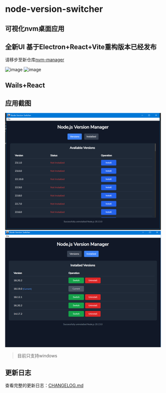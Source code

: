 # node-version-switcher

## 可视化nvm桌面应用

## 全新UI 基于Electron+React+Vite重构版本已经发布
请移步至新仓库[nvm-manager](https://github.com/Shadownc/nvm-manager)

![image](https://github.com/user-attachments/assets/b5e62078-105d-4dcd-a1e3-e5bcf24577e5)
![image](https://github.com/user-attachments/assets/408d2616-e272-4349-96c1-38e77de74c88)


## Wails+React

## 应用截图
![available](/md/available.png)
![installed](/md/installed.png)

> 目前只支持windows

## 更新日志

查看完整的更新日志：[CHANGELOG.md](./CHANGELOG.md)
